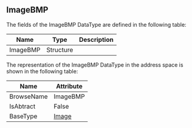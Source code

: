 <!-- datatype -->
## ImageBMP
<!-- end of description -->
The fields of the ImageBMP DataType are defined in the following table:  

|Name|Type|Description|
|---|---|---|
|ImageBMP|Structure||

The representation of the ImageBMP DataType in the address space is shown in the following table:  

|Name|Attribute|
|---|---|
|BrowseName|ImageBMP|
|IsAbtract|False|
|BaseType|[Image](../../../Part3/DataTypes/Image/readme.md)|

